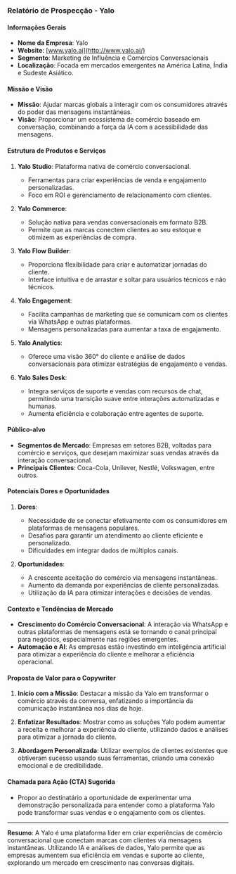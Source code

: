 ### Relatório de Prospecção - Yalo

#### Informações Gerais

- **Nome da Empresa**: Yalo
- **Website**: [www.yalo.ai](http://www.yalo.ai/)
- **Segmento**: Marketing de Influência e Comércios Conversacionais
- **Localização**: Focada em mercados emergentes na América Latina, Índia e Sudeste Asiático.

#### Missão e Visão

- **Missão**: Ajudar marcas globais a interagir com os consumidores através do poder das mensagens instantâneas.
- **Visão**: Proporcionar um ecossistema de comércio baseado em conversação, combinando a força da IA com a acessibilidade das mensagens.

#### Estrutura de Produtos e Serviços

1. **Yalo Studio**: Plataforma nativa de comércio conversacional.
   - Ferramentas para criar experiências de venda e engajamento personalizadas.
   - Foco em ROI e gerenciamento de relacionamento com clientes.
   
2. **Yalo Commerce**: 
   - Solução nativa para vendas conversacionais em formato B2B.
   - Permite que as marcas conectem clientes ao seu estoque e otimizem as experiências de compra.

3. **Yalo Flow Builder**: 
   - Proporciona flexibilidade para criar e automatizar jornadas do cliente.
   - Interface intuitiva e de arrastar e soltar para usuários técnicos e não técnicos.
   
4. **Yalo Engagement**: 
   - Facilita campanhas de marketing que se comunicam com os clientes via WhatsApp e outras plataformas.
   - Mensagens personalizadas para aumentar a taxa de engajamento.

5. **Yalo Analytics**:
   - Oferece uma visão 360° do cliente e análise de dados conversacionais para otimizar estratégias de engajamento e vendas.

6. **Yalo Sales Desk**: 
   - Integra serviços de suporte e vendas com recursos de chat, permitindo uma transição suave entre interações automatizadas e humanas.
   - Aumenta eficiência e colaboração entre agentes de suporte.

#### Público-alvo

- **Segmentos de Mercado**: Empresas em setores B2B, voltadas para comércio e serviços, que desejam maximizar suas vendas através da interação conversacional.
- **Principais Clientes**: Coca-Cola, Unilever, Nestlé, Volkswagen, entre outros.

#### Potenciais Dores e Oportunidades

1. **Dores**:
   - Necessidade de se conectar efetivamente com os consumidores em plataformas de mensagens populares.
   - Desafios para garantir um atendimento ao cliente eficiente e personalizado.
   - Dificuldades em integrar dados de múltiplos canais.

2. **Oportunidades**:
   - A crescente aceitação do comércio via mensagens instantâneas.
   - Aumento da demanda por experiências de cliente personalizadas.
   - Utilização da IA para otimizar interações e decisões de vendas.

#### Contexto e Tendências de Mercado

- **Crescimento do Comércio Conversacional**: A interação via WhatsApp e outras plataformas de mensagens está se tornando o canal principal para negócios, especialmente nas regiões emergentes.
- **Automação e AI**: As empresas estão investindo em inteligência artificial para otimizar a experiência do cliente e melhorar a eficiência operacional.

#### Proposta de Valor para o Copywriter

1. **Início com a Missão**: Destacar a missão da Yalo em transformar o comércio através da conversa, enfatizando a importância da comunicação instantânea nos dias de hoje.
   
2. **Enfatizar Resultados**: Mostrar como as soluções Yalo podem aumentar a receita e melhorar a experiência do cliente, utilizando dados e análises para otimizar a jornada do cliente.

3. **Abordagem Personalizada**: Utilizar exemplos de clientes existentes que obtiveram sucesso usando suas ferramentas, criando uma conexão emocional e de credibilidade.

#### Chamada para Ação (CTA) Sugerida

- Propor ao destinatário a oportunidade de experimentar uma demonstração personalizada para entender como a plataforma Yalo pode transformar suas vendas e o engajamento com os clientes.

---

**Resumo**: A Yalo é uma plataforma líder em criar experiências de comércio conversacional que conectam marcas com clientes via mensagens instantâneas. Utilizando IA e análises de dados, Yalo permite que as empresas aumentem sua eficiência em vendas e suporte ao cliente, explorando um mercado em crescimento nas conversas digitais.